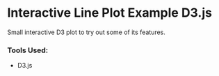 # Interactive Line Plot Example D3.js

Small interactive D3 plot to try out some of its features.


### Tools Used:
* D3.js
